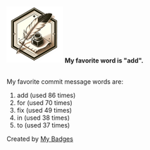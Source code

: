 <img src="https://github.com/my-badges/my-badges/blob/master/badges/favorite-word/favorite-word.png?raw=true" alt="My favorite word is &quot;add&quot;." title="My favorite word is &quot;add&quot;." width="128">
<strong>My favorite word is &quot;add&quot;.</strong>
<br><br>

My favorite commit message words are:

1. add (used 86 times)
2. for (used 70 times)
3. fix (used 49 times)
4. in (used 38 times)
5. to (used 37 times)


Created by <a href="https://github.com/my-badges/my-badges">My Badges</a>